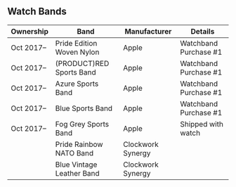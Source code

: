 ## Watch Bands

| Ownership | Band                          | Manufacturer      | Details                   |
| --------- | ----------------------------- | ----------------- | ------------------------- |
| Oct 2017– | Pride Edition Woven Nylon     | Apple             | Watchband Purchase #1     |
| Oct 2017– | (PRODUCT)RED Sports Band      | Apple             | Watchband Purchase #1     |
| Oct 2017– | Azure Sports Band             | Apple             | Watchband Purchase #1     |
| Oct 2017– | Blue Sports Band              | Apple             | Watchband Purchase #1     |
| Oct 2017– | Fog Grey Sports Band          | Apple             | Shipped with watch        |
|           | Pride Rainbow NATO Band       | Clockwork Synergy |                           |
|           | Blue Vintage Leather Band     | Clockwork Synergy |                           |